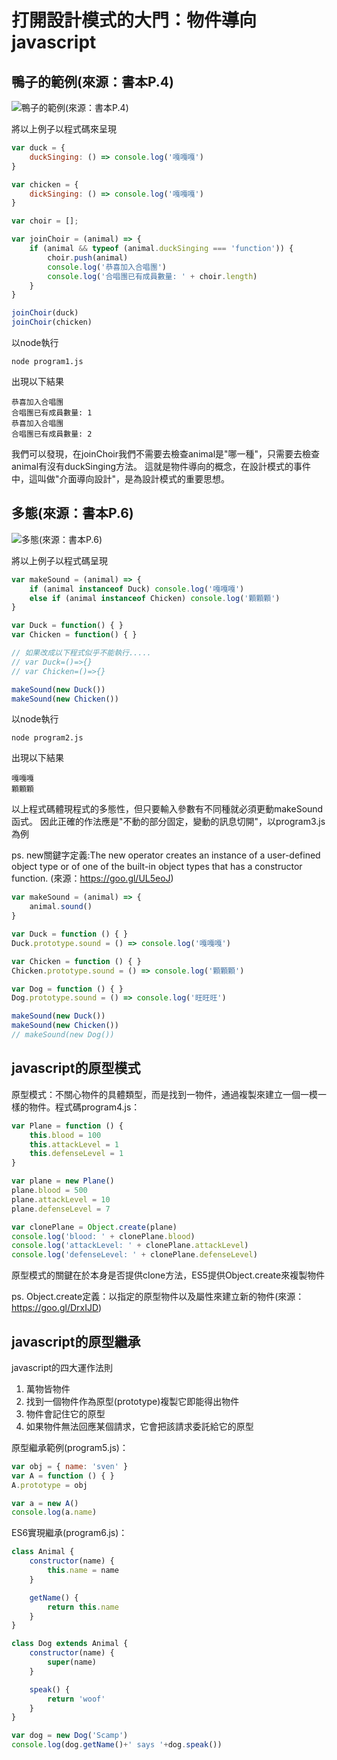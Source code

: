 # 打開設計模式的大門：物件導向javascript

## 鴨子的範例(來源：書本P.4)

![鴨子的範例(來源：書本P.4)](./duck_story.jpg)

將以上例子以程式碼來呈現

```javascript
var duck = {
    duckSinging: () => console.log('嘎嘎嘎')
}

var chicken = {
    dickSinging: () => console.log('嘎嘎嘎')
}

var choir = [];

var joinChoir = (animal) => {
    if (animal && typeof (animal.duckSinging === 'function')) {
        choir.push(animal)
        console.log('恭喜加入合唱團')
        console.log('合唱團已有成員數量: ' + choir.length)
    }
}

joinChoir(duck)
joinChoir(chicken)
```

以node執行

    node program1.js

出現以下結果

    恭喜加入合唱團
    合唱團已有成員數量: 1
    恭喜加入合唱團
    合唱團已有成員數量: 2

我們可以發現，在joinChoir我們不需要去檢查animal是"哪一種"，只需要去檢查animal有沒有duckSinging方法。
這就是物件導向的概念，在設計模式的事件中，這叫做"介面導向設計"，是為設計模式的重要思想。

## 多態(來源：書本P.6)

![多態(來源：書本P.6)](./polymorphism.jpg)

將以上例子以程式碼呈現

```javascript
var makeSound = (animal) => {
    if (animal instanceof Duck) console.log('嘎嘎嘎')
    else if (animal instanceof Chicken) console.log('顆顆顆')
}

var Duck = function() { }
var Chicken = function() { }

// 如果改成以下程式似乎不能執行.....
// var Duck=()=>{}
// var Chicken=()=>{}

makeSound(new Duck())
makeSound(new Chicken())
```

以node執行

    node program2.js

出現以下結果

    嘎嘎嘎
    顆顆顆

以上程式碼體現程式的多態性，但只要輸入參數有不同種就必須更動makeSound函式。
因此正確的作法應是"不動的部分固定，變動的訊息切開"，以program3.js為例

ps. new關鍵字定義:The new operator creates an instance of a user-defined object type or of one of the built-in object types that has a constructor function.
(來源：https://goo.gl/UL5eoJ)

```javascript
var makeSound = (animal) => {
    animal.sound()
}

var Duck = function () { }
Duck.prototype.sound = () => console.log('嘎嘎嘎')

var Chicken = function () { }
Chicken.prototype.sound = () => console.log('顆顆顆')

var Dog = function () { }
Dog.prototype.sound = () => console.log('旺旺旺')

makeSound(new Duck())
makeSound(new Chicken())
// makeSound(new Dog())
```

## javascript的原型模式

原型模式：不關心物件的具體類型，而是找到一物件，通過複製來建立一個一模一樣的物件。程式碼program4.js：

```javascript
var Plane = function () {
    this.blood = 100
    this.attackLevel = 1
    this.defenseLevel = 1
}

var plane = new Plane()
plane.blood = 500
plane.attackLevel = 10
plane.defenseLevel = 7

var clonePlane = Object.create(plane)
console.log('blood: ' + clonePlane.blood)
console.log('attackLevel: ' + clonePlane.attackLevel)
console.log('defenseLevel: ' + clonePlane.defenseLevel)
```

原型模式的關鍵在於本身是否提供clone方法，ES5提供Object.create來複製物件

ps. Object.create定義：以指定的原型物件以及屬性來建立新的物件(來源：https://goo.gl/DrxIJD)

## javascript的原型繼承

javascript的四大運作法則

1. 萬物皆物件
2. 找到一個物件作為原型(prototype)複製它即能得出物件
3. 物件會記住它的原型
4. 如果物件無法回應某個請求，它會把該請求委託給它的原型

原型繼承範例(program5.js)：

```javascript
var obj = { name: 'sven' }
var A = function () { }
A.prototype = obj

var a = new A()
console.log(a.name)
```

ES6實現繼承(program6.js)：

```javascript
class Animal {
    constructor(name) {
        this.name = name
    }

    getName() {
        return this.name
    }
}

class Dog extends Animal {
    constructor(name) {
        super(name)
    }

    speak() {
        return 'woof'
    }
}

var dog = new Dog('Scamp')
console.log(dog.getName()+' says '+dog.speak())
```
